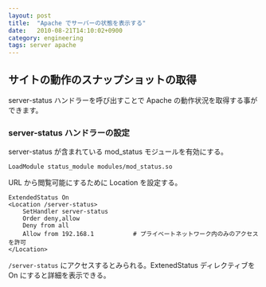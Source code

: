 ```yaml
---
layout: post
title:  "Apache でサーバーの状態を表示する"
date:   2010-08-21T14:10:02+0900
category: engineering
tags: server apache
---
```


## サイトの動作のスナップショットの取得

server-status ハンドラーを呼び出すことで Apache の動作状況を取得する事ができます。

### server-status ハンドラーの設定

server-status が含まれている mod_status モジュールを有効にする。

```
LoadModule status_module modules/mod_status.so
```

URL から閲覧可能にするために Location を設定する。

```
ExtendedStatus On
<Location /server-status>
    SetHandler server-status
    Order deny,allow
    Deny from all
    Allow from 192.168.1           # プライベートネットワーク内のみのアクセスを許可
</Location>
```

`/server-status` にアクセスするとみられる。ExtenedStatus ディレクティブを On にすると詳細を表示できる。
